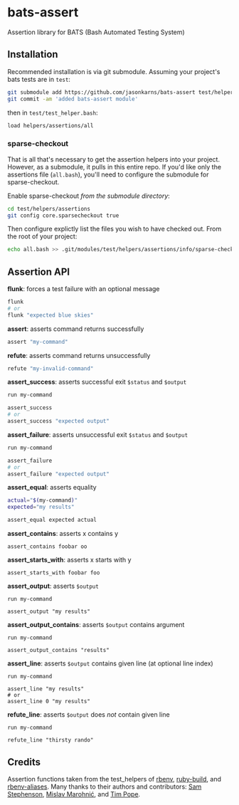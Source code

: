 # bats-assert
Assertion library for BATS (Bash Automated Testing System)

## Installation

Recommended installation is via git submodule. Assuming your project's bats
tests are in `test`:

``` sh
git submodule add https://github.com/jasonkarns/bats-assert test/helpers/assertions
git commit -am 'added bats-assert module'
```

then in `test/test_helper.bash`:

``` sh
load helpers/assertions/all
```

### sparse-checkout
That is all that's necessary to get the assertion helpers into your project. However, as a submodule, it pulls in this entire repo. If you'd like only the assertions file (`all.bash`), you'll need to configure the submodule for sparse-checkout.

Enable sparse-checkout *from the submodule directory*:

``` sh
cd test/helpers/assertions
git config core.sparsecheckout true
```

Then configure explictly list the files you wish to have checked out. From the root of your project:

``` sh
echo all.bash >> .git/modules/test/helpers/assertions/info/sparse-checkout
```

## Assertion API

**flunk**: forces a test failure with an optional message

``` bash
flunk
# or
flunk "expected blue skies"
```

**assert**: asserts command returns successfully

``` bash
assert "my-command"
```

**refute**: asserts command returns unsuccessfully

``` bash
refute "my-invalid-command"
```

**assert_success**: asserts successful exit `$status` and `$output`

``` bash
run my-command

assert_success
# or
assert_success "expected output"
```

**assert_failure**: asserts unsuccessful exit `$status` and `$output`

``` bash
run my-command

assert_failure
# or
assert_failure "expected output"
```

**assert_equal**: asserts equality

``` bash
actual="$(my-command)"
expected="my results"

assert_equal expected actual
```

**assert_contains**: asserts x contains y

```
assert_contains foobar oo
```

**assert_starts_with**: asserts x starts with y

```
assert_starts_with foobar foo
```

**assert_output**: asserts `$output`

```
run my-command

assert_output "my results"
```

**assert_output_contains**: asserts `$output` contains argument

```
run my-command

assert_output_contains "results"
```

**assert_line**: asserts `$output` contains given line (at optional line index)

```
run my-command

assert_line "my results"
# or
assert_line 0 "my results"
```

**refute_line**: asserts `$output` does *not* contain given line

```
run my-command

refute_line "thirsty rando"
```

## Credits

Assertion functions taken from the test_helpers of [rbenv][], [ruby-build][],
and [rbenv-aliases][]. Many thanks to their authors and contributors: [Sam
Stephenson](https://github.com/sstephenson), [Mislav
Marohnić](https://github.com/mislav), and [Tim Pope](https://github.com/tpope).

[rbenv]:https://github.com/sstephenson/rbenv
[ruby-build]:https://github.com/sstephenson/ruby-build
[rbenv-aliases]:https://github.com/tpope/rbenv-aliases

